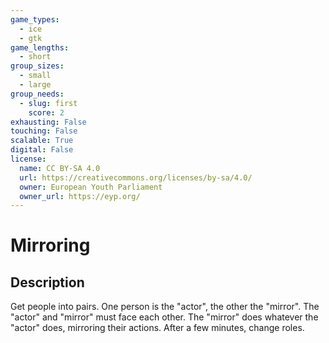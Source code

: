 ```yaml
---
game_types:
  - ice
  - gtk
game_lengths:
  - short
group_sizes:
  - small
  - large
group_needs:
  - slug: first
    score: 2
exhausting: False
touching: False
scalable: True
digital: False
license:
  name: CC BY-SA 4.0
  url: https://creativecommons.org/licenses/by-sa/4.0/
  owner: European Youth Parliament
  owner_url: https://eyp.org/
---
```

# Mirroring

## Description
Get people into pairs. One person is the "actor", the other the "mirror". The "actor" and "mirror" must face each other. The "mirror" does whatever the "actor" does, mirroring their actions. After a few minutes, change roles.
